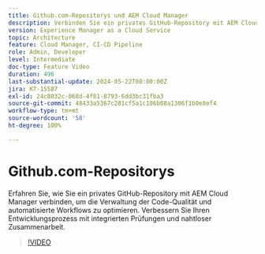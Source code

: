 ```yaml
---
title: Github.com-Repositorys und AEM Cloud Manager
description: Verbinden Sie ein privates GitHub-Repository mit AEM Cloud Manager, um die Prüfungen der Code-Qualität zu optimieren, Workflows zu automatisieren und die Entwicklungseffizienz zu verbessern.
version: Experience Manager as a Cloud Service
topic: Architecture
feature: Cloud Manager, CI-CD Pipeline
role: Admin, Developer
level: Intermediate
doc-type: Feature Video
duration: 496
last-substantial-update: 2024-05-22T00:00:00Z
jira: KT-15587
exl-id: 24c8032c-068d-4f81-8793-6dd3bc31fba3
source-git-commit: 48433a5367c281cf5a1c106b08a1306f1b0e8ef4
workflow-type: tm+mt
source-wordcount: '58'
ht-degree: 100%

---
```


# Github.com-Repositorys

Erfahren Sie, wie Sie ein privates GitHub-Repository mit AEM Cloud Manager verbinden, um die Verwaltung der Code-Qualität und automatisierte Workflows zu optimieren. Verbessern Sie Ihren Entwicklungsprozess mit integrierten Prüfungen und nahtloser Zusammenarbeit.

>[!VIDEO](https://video.tv.adobe.com/v/3429302/?learn=on)
